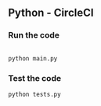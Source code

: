## Python - CircleCI

### Run the code
```

python main.py
```

### Test the code
```
python tests.py
```